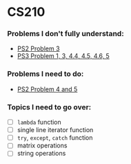 # CS210

### Problems I don't fully understand:
- [PS2 Problem 3](recitation/ps2.ipynb)
- [PS3 Problem 1, 3, 4.4, 4.5, 4.6, 5](recitation/ps3.ipynb)

### Problems I need to do:
- [PS2 Problem 4 and 5](recitation/ps2.ipynb)

### Topics I need to go over:
- [ ] `lambda` function
- [ ] single line iterator function
- [ ] `try`, `except`, `catch` function
- [ ] matrix operations
- [ ] string operations